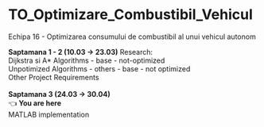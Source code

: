 # TO_Optimizare_Combustibil_Vehicul
Echipa 16 - Optimizarea consumului de combustibil al unui vehicul autonom

<b>Saptamana 1 - 2 (10.03 -> 23.03)</b> 
Research:<br>
Dijkstra si A* Algorithms - base - not-optimized<br>
Unpotimized Algorithms - others - base - not optimized<br>
Other Project Requirements<br>
<br>
<b>Saptamana 3 (24.03 -> 30.04)</b><br> 👈 **You are here** <br>
MATLAB implementation<br>
